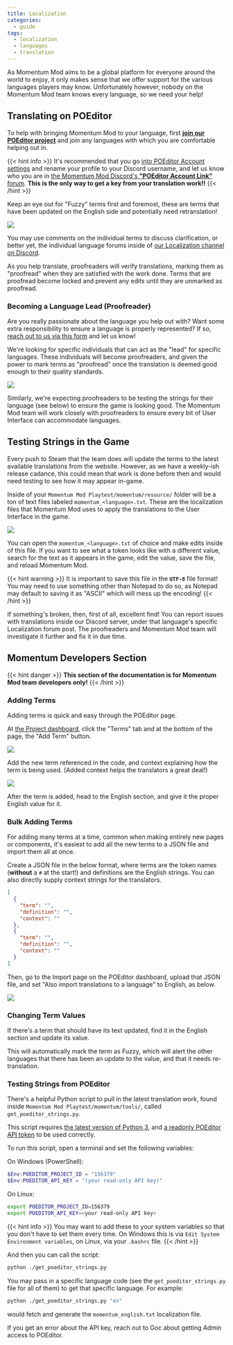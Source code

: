 ```yaml
---
title: Localization
categories:
  - guide
tags:
  - localization
  - languages
  - translation
---
```


As Momentum Mod aims to be a global platform for everyone around the world to enjoy, it only makes sense that we offer support for the various languages players may know. Unfortunately however, nobody on the Momentum Mod team knows every language, so we need your help!

## Translating on POEditor

To help with bringing Momentum Mod to your language, first **[join our POEditor project](https://poeditor.com/join/project/LZnIxNDkJ4)** and join any languages with which you are comfortable helping out in.

{{< hint info >}}
It's recommended that you go [into POEditor Account settings](https://poeditor.com/account/) and rename your profile to your Discord username, and let us know who you are in [the Momentum Mod Discord's **"POEditor Account Link"** forum](https://discord.com/channels/235111289435717633/1029301620799963217). **This is the only way to get a key from your translation work!!**
{{< /hint >}}

Keep an eye out for "Fuzzy" terms first and foremost, these are terms that have been updated on the English side and potentially need retranslation!

![](/images/localization/loc-fuzzy-terms.jpg)

You may use comments on the individual terms to discuss clarification, or better yet, the individual language forums inside of [our Localization channel on Discord](https://discord.com/channels/235111289435717633/1019822630204870747).

As you help translate, proofreaders will verify translations, marking them as "proofread" when they are satisfied with the work done. Terms that are proofread become locked and prevent any edits until they are unmarked as proofread.

### Becoming a Language Lead (Proofreader)

Are you really passionate about the language you help out with? Want some extra responsibility to ensure a language is properly represented? If so, [reach out to us via this form](https://forms.gle/2RMtmQHdCLubtbSe7) and let us know!

We're looking for specific individuals that can act as the "lead" for specific languages. These individuals will become proofreaders, and given the power to mark terms as "proofread" once the translation is deemed good enough to their quality standards.

![](/images/localization/loc-proofread-toggle.jpg)

Similarly, we're expecting proofreaders to be testing the strings for their language (see below) to ensure the game is looking good. The Momentum Mod team will work closely with proofreaders to ensure every bit of User Interface can accommodate languages.

## Testing Strings in the Game

Every push to Steam that the team does will update the terms to the latest available translations from the website. However, as we have a weekly-ish release cadance, this could mean that work is done before then and would need testing to see how it may appear in-game.

Inside of your `Momentum Mod Playtest/momentum/resource/` folder will be a ton of text files labeled `momentum_<language>.txt`. These are the localization files that Momentum Mod uses to apply the translations to the User Interface in the game.

![](/images/localization/loc-local-files.jpg)

You can open the `momentum_<language>.txt` of choice and make edits inside of this file. If you want to see what a token looks like with a different value, search for the text as it appears in the game, edit the value, save the file, and reload Momentum Mod.

{{< hint warning >}}
It is important to save this file in the **`UTF-8`** file format! You may need to use something other than Notepad to do so, as Notepad may default to saving it as "ASCII" which will mess up the encoding!
{{< /hint >}}

If something's broken, then, first of all, excellent find! You can report issues with translations inside our Discord server, under that language's specific Localization forum post. The proofreaders and Momentum Mod team will investigate it further and fix it in due time.

## Momentum Developers Section

{{< hint danger >}}
**This section of the documentation is for Momentum Mod team developers only!**
{{< /hint >}}

### Adding Terms

Adding terms is quick and easy through the POEditor page.

At [the Project dashboard](https://poeditor.com/projects/view?id=156379), click the "Terms" tab and at the bottom of the page, the "Add Term" button.

![](/images/localization/loc-add-terms.jpg)

Add the new term referenced in the code, and context explaining how the term is being used. (Added context helps the translators a great deal!)

![](/images/localization/loc-new-term.jpg)

After the term is added, head to the English section, and give it the proper English value for it.

### Bulk Adding Terms

For adding many terms at a time, common when making entirely new pages or components, it's easiest to add all the new terms to a JSON file and import them all at once.

Create a JSON file in the below format, where terms are the token names (**without** a `#` at the start!) and definitions are the English strings. You can also directly supply context strings for the translators.

```json
[
  {
    "term": "",
    "definition": "",
    "context": ""
  },
  {
    "term": "",
    "definition": "",
    "context": ""
  }
]
```

Then, go to the Import page on the POEditor dashboard, upload that JSON file, and set "Also import translations to a language" to English, as below.

![](/images/localization/loc-bulk-add-terms.jpg)

### Changing Term Values

If there's a term that should have its text updated, find it in the English section and update its value.

This will automatically mark the term as Fuzzy, which will alert the other languages that there has been an update to the value, and that it needs re-translation.

### Testing Strings from POEditor

There's a helpful Python script to pull in the latest translation work, found inside `Momentum Mod Playtest/momentum/tools/`, called `get_poeditor_strings.py`.

This script requires [the latest version of Python 3](https://www.python.org/downloads/), and [a readonly POEditor API token](https://poeditor.com/account/api) to be used correctly.

To run this script, open a terminal and set the following variables:

On Windows (PowerShell):

```powershell
$Env:POEDITOR_PROJECT_ID = "156379"
$Env:POEDITOR_API_KEY = "(your read-only API key)"
```

On Linux:

```sh
export POEDITOR_PROJECT_ID=156379
export POEDITOR_API_KEY=<your read-only API key>
```

{{< hint info >}}
You may want to add these to your system variables so that you don't have to set them every time. On Windows this is via `Edit System Environment variables`, on Linux, via your `.bashrc` file.
{{< /hint >}}

And then you can call the script:

```sh
python ./get_poeditor_strings.py
```

You may pass in a specific language code (see the `get_poeditor_strings.py` file for all of them) to get that specific language. For example:

```sh
python ./get_poeditor_strings.py "en"
```

would fetch and generate the `momentum_english.txt` localization file.

If you get an error about the API key, reach out to Goc about getting Admin access to POEditor.
